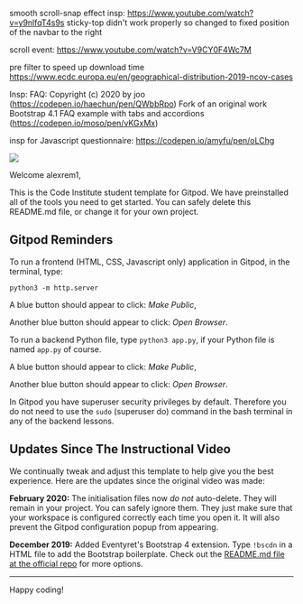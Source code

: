 smooth scroll-snap effect insp: https://www.youtube.com/watch?v=y9nlfqT4s9s
sticky-top didn't work properly so changed to fixed position of the navbar to the right

scroll event: https://www.youtube.com/watch?v=V9CY0F4Wc7M

pre filter to speed up download time https://www.ecdc.europa.eu/en/geographical-distribution-2019-ncov-cases

Insp: FAQ: Copyright (c) 2020 by joo (https://codepen.io/haechun/pen/QWbbRpo)
Fork of an original work Bootstrap 4.1 FAQ example with tabs and accordions (https://codepen.io/moso/pen/vKGxMx) 

insp for Javascript questionnaire: https://codepen.io/amyfu/pen/oLChg

<img src="https://codeinstitute.s3.amazonaws.com/fullstack/ci_logo_small.png" style="margin: 0;">

Welcome alexrem1,

This is the Code Institute student template for Gitpod. We have preinstalled all of the tools you need to get started. You can safely delete this README.md file, or change it for your own project.

## Gitpod Reminders

To run a frontend (HTML, CSS, Javascript only) application in Gitpod, in the terminal, type:

`python3 -m http.server`

A blue button should appear to click: *Make Public*,

Another blue button should appear to click: *Open Browser*.

To run a backend Python file, type `python3 app.py`, if your Python file is named `app.py` of course.

A blue button should appear to click: *Make Public*,

Another blue button should appear to click: *Open Browser*.

In Gitpod you have superuser security privileges by default. Therefore you do not need to use the `sudo` (superuser do) command in the bash terminal in any of the backend lessons.

## Updates Since The Instructional Video

We continually tweak and adjust this template to help give you the best experience. Here are the updates since the original video was made:

**February 2020:** The initialisation files now _do not_ auto-delete. They will remain in your project. You can safely ignore them. They just make sure that your workspace is configured correctly each time you open it. It will also prevent the Gitpod configuration popup from appearing.

**December 2019:** Added Eventyret's Bootstrap 4 extension. Type `!bscdn` in a HTML file to add the Bootstrap boilerplate. Check out the <a href="https://github.com/Eventyret/vscode-bcdn" target="_blank">README.md file at the official repo</a> for more options.

--------

Happy coding!